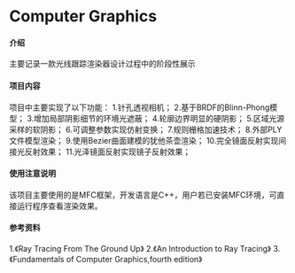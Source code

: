 # Computer Graphics

#### 介绍
主要记录一款光线跟踪渲染器设计过程中的阶段性展示

#### 项目内容

项目中主要实现了以下功能：
1.针孔透视相机；
2.基于BRDF的Blinn-Phong模型；
3.增加局部阴影细节的环境光遮蔽；
4.轮廓边界明显的硬阴影；
5.区域光源采样的软阴影；
6.可调整参数实现仿射变换；
7.规则栅格加速技术；
8.外部PLY文件模型渲染；
9.使用Bezier曲面建模的犹他茶壶渲染；
10.完全镜面反射实现间接光反射效果；
11.光泽镜面反射实现镜子反射效果；
  
#### 使用注意说明

该项目主要使用的是MFC框架，开发语言是C++，用户若已安装MFC环境，可直接运行程序查看渲染效果。

#### 参考资料
1.《Ray Tracing From The Ground Up》
2.《An Introduction to Ray Tracing》
3.《Fundamentals of Computer Graphics,fourth edition》
